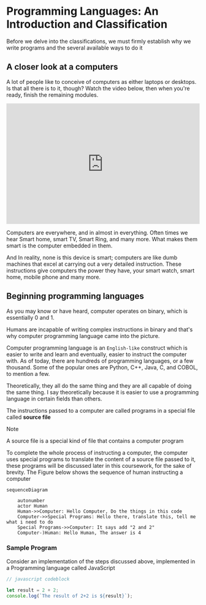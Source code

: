 # Programming Languages: An Introduction and Classification

Before we delve into the classifications, we must firmly establish why we write
programs and the several available ways to do it

## A closer look at a computers

A lot of people like to conceive of computers as either laptops or desktops. Is
that all there is to it, though? Watch the video below, then when you're ready,
finish the remaining modules.

<iframe width="100%" height="315" src="https://www.youtube.com/embed/rRSD128KWIM?si=q3jzMjQYlHnioC2R" title="YouTube video player" frameborder="0" allow="accelerometer; autoplay; clipboard-write; encrypted-media; gyroscope; picture-in-picture; web-share" referrerpolicy="strict-origin-when-cross-origin" allowfullscreen></iframe>

Computers are everywhere, and in almost in everything. 
Often times we hear Smart home, smart TV, Smart Ring, and many more. What makes them smart is the computer embedded in them.


And In reality, none is this device is smart; computers are like dumb machines
that excel at carrying out a very detailed instruction. These instructions give
computers the power they have, your smart watch, smart home, mobile phone and
many more.

## Beginning programming languages

As you may know or have heard, computer operates on binary, which is essentially
0 and 1.

Humans are incapable of writing complex instructions in binary and that's why
computer programming language came into the picture.

Computer programming language is an `English-like` construct which is easier to
write and learn and eventually, easier to instruct the computer with. As of
today, there are hundreds of programming languages, or a few thousand. Some of
the popular ones are Python, C++, Java, C, and COBOL, to mention a few.

Theoretically, they all do the same thing and they are all capable of doing the
same thing. I say theoretically because it is easier to use a programming
language in certain fields than others.

The instructions passed to a computer are called programs in a special file
called **source file**

> [!NOTE] 
> A source file is a special kind of file that contains a computer program

To complete the whole process of instructing a computer, the computer uses
special programs to translate the content of a source file passed to it, these
programs will be discussed later in this coursework, for the sake of brevity.
The Figure below shows the sequence of human instructing a computer

```mermaid
sequenceDiagram

    autonumber
    actor Human
    Human->>Computer: Hello Computer, Do the things in this code
    Computer->>Special Programs: Hello there, translate this, tell me what i need to do
    Special Programs->>Computer: It says add "2 and 2"
    Computer-)Human: Hello Human, The answer is 4
```

### Sample Program

Consider an implementation of the steps discussed above, implemented in a
Programming language called JavaScript

```javascript
// javascript codeblock

let result = 2 + 2;
console.log(`The result of 2+2 is ${result}`);
```

